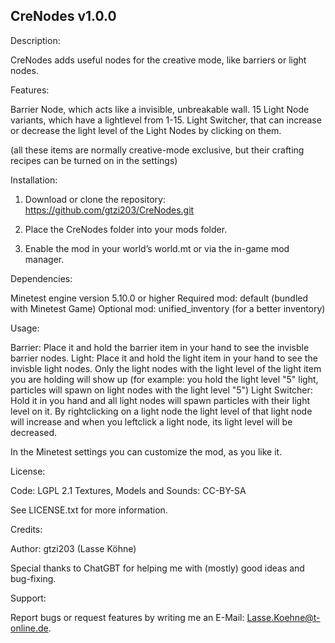 CreNodes  v1.0.0
----------------

Description:

CreNodes adds useful nodes for the creative mode, like barriers or light nodes.


Features:

Barrier Node, which acts like a invisible, unbreakable wall.
15 Light Node variants, which have a lightlevel from 1-15.
Light Switcher, that can increase or decrease the light level of the Light Nodes by clicking on them.

(all these items are normally creative-mode exclusive, but their crafting recipes can be turned on in the settings)


Installation:

1. Download or clone the repository: https://github.com/gtzi203/CreNodes.git

2. Place the CreNodes folder into your mods folder.

3. Enable the mod in your world’s world.mt or via the in-game mod manager.


Dependencies:

Minetest engine version 5.10.0 or higher
Required mod: default (bundled with Minetest Game)
Optional mod: unified_inventory (for a better inventory)


Usage:

Barrier: Place it and hold the barrier item in your hand to see the invisble barrier nodes.
Light: Place it and hold the light item in your hand to see the invisble light nodes.
       Only the light nodes with the light level of the light item you are holding will show up (for example: you hold the light level "5" light, particles will spawn on light nodes with the light level "5")
Light Switcher: Hold it in you hand and all light nodes will spawn particles with their light level on it.
                By rightclicking on a light node the light level of that light node will increase and when you leftclick a light node, its light level will be decreased.

In the Minetest settings you can customize the mod, as you like it.


License:

Code: LGPL 2.1
Textures, Models and Sounds: CC-BY-SA

See LICENSE.txt for more information.


Credits:

Author: gtzi203 (Lasse Köhne)

Special thanks to ChatGBT for helping me with (mostly) good ideas and bug-fixing.


Support:

Report bugs or request features by writing me an E-Mail: <Lasse.Koehne@t-online.de>.
